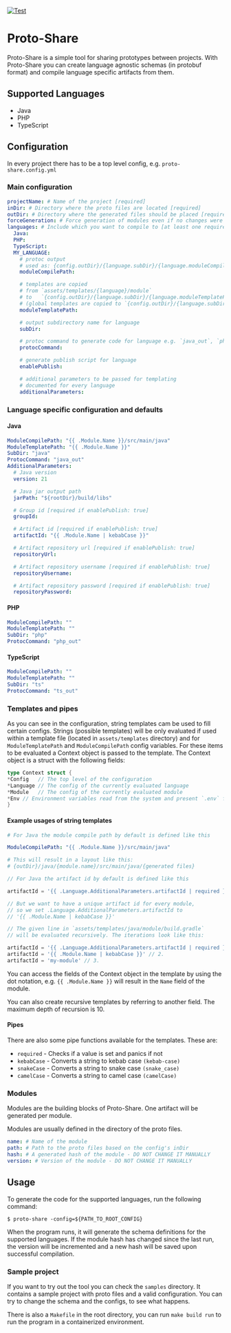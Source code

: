 [![Test](https://github.com/uben01/proto-share/actions/workflows/test.yml/badge.svg?branch=main)](https://github.com/uben01/proto-share/actions/workflows/test.yml)

# Proto-Share

Proto-Share is a simple tool for sharing prototypes between projects.
With Proto-Share you can create language agnostic schemas
(in protobuf format) and compile language specific artifacts from them.

## Supported Languages

- Java
- PHP
- TypeScript

## Configuration

In every project there has to be a top level config, e.g. `proto-share.config.yml`

### Main configuration

```yaml
projectName: # Name of the project [required]
inDir: # Directory where the proto files are located [required]
outDir: # Directory where the generated files should be placed [required]
forceGeneration: # Force generation of modules even if no changes were detected [default: false]
languages: # Include which you want to compile to [at least one required]
  Java:
  PHP:
  TypeScript:
  MY_LANGUAGE:
    # protoc output 
    # used as: {config.outDir}/{language.subDir}/{language.moduleCompilePath}
    moduleCompilePath:

    # templates are copied
    # from `assets/templates/{language}/module`
    # to   `{config.outDir}/{language.subDir}/{language.moduleTemplatePath}`
    # (global templates are copied to `{config.outDir}/{language.subDir}`)
    moduleTemplatePath:

    # output subdirectory name for language
    subDir:

    # protoc command to generate code for language e.g. `java_out`, `php_out`...
    protocCommand:

    # generate publish script for language
    enablePublish:

    # additional parameters to be passed for templating
    # documented for every language
    additionalParameters:
```

### Language specific configuration and defaults

#### Java

```yaml
ModuleCompilePath: "{{ .Module.Name }}/src/main/java"
ModuleTemplatePath: "{{ .Module.Name }}"
SubDir: "java"
ProtocCommand: "java_out"
AdditionalParameters:
  # Java version
  version: 21

  # Java jar output path
  jarPath: "${rootDir}/build/libs"

  # Group id [required if enablePublish: true]
  groupId:

  # Artifact id [required if enablePublish: true]
  artifactId: "{{ .Module.Name | kebabCase }}"

  # Artifact repository url [required if enablePublish: true] 
  repositoryUrl:

  # Artifact repository username [required if enablePublish: true]
  repositoryUsername:

  # Artifact repository password [required if enablePublish: true]
  repositoryPassword: 
```

#### PHP

```yaml
ModuleCompilePath: ""
ModuleTemplatePath: ""
SubDir: "php"
ProtocCommand: "php_out"
```

#### TypeScript

```yaml
ModuleCompilePath: ""
ModuleTemplatePath: ""
SubDir: "ts"
ProtocCommand: "ts_out"
```

### Templates and pipes

As you can see in the configuration, string templates cam be used to fill certain configs. Strings (possible templates)
will be only evaluated if used within a template file (located in `assets/templates` directory) and for
`ModuleTemplatePath`
and `ModuleCompilePath` config variables.
For these items to be evaluated a Context object is passed to the template. The Context object is a struct with the
following fields:

```go
type Context struct {
*Config   // The top level of the configuration
*Language // The config of the currently evaluated language
*Module   // The config of the currently evaluated module
*Env // Environment variables read from the system and present `.env` file
}
```

#### Example usages of string templates

```yaml
# For Java the module compile path by default is defined like this 

ModuleCompilePath: "{{ .Module.Name }}/src/main/java"

# This will result in a layout like this: 
# {outDir}/java/{module.name}/src/main/java/{generated files}
```

```gradle
// For Java the artifact id by default is defined like this

artifactId = '{{ .Language.AdditionalParameters.artifactId | required }}'

// But we want to have a unique artifact id for every module,
// so we set .Language.AdditionalParameters.artifactId to
// '{{ .Module.Name | kebabCase }}'

// The given line in `assets/templates/java/module/build.gradle`
// will be evaluated recursively. The iterations look like this:

artifactId = '{{ .Language.AdditionalParameters.artifactId | required }}' // 1.
artifactId = '{{ .Module.Name | kebabCase }}' // 2.
artifactId = 'my-module' // 3.
```

You can access the fields of the Context object in the template by using the dot notation, e.g. `{{ .Module.Name }}`
will result in the `Name` field of the module.

You can also create recursive templates by referring to another field. The maximum depth of recursion is 10.

#### Pipes

There are also some pipe functions available for the templates. These are:

- `required` - Checks if a value is set and panics if not
- `kebabCase` - Converts a string to kebab case `(kebab-case)`
- `snakeCase` - Converts a string to snake case `(snake_case)`
- `camelCase` - Converts a string to camel case `(camelCase)`

### Modules

Modules are the building blocks of Proto-Share. One artifact will be generated per module.

Modules are usually defined in the directory of the proto files.

```yaml
name: # Name of the module
path: # Path to the proto files based on the config's inDir
hash: # A generated hash of the module - DO NOT CHANGE IT MANUALLY
version: # Version of the module - DO NOT CHANGE IT MANUALLY
```

## Usage

To generate the code for the supported languages, run the following command:

```shell
$ proto-share -config=${PATH_TO_ROOT_CONFIG}
```

When the program runs, it will generate the schema definitions for the supported languages.
If the module hash has changed since the last run, the version will be incremented and a new hash will be saved
upon successful compilation.

### Sample project

If you want to try out the tool you can check the `samples` directory. It contains a sample project with proto
files and a valid configuration. You can try to change the schema and the configs, to see what happens.

There is also a `Makefile` in the root directory, you can run `make build run` to run the program in a containerized
environment.
